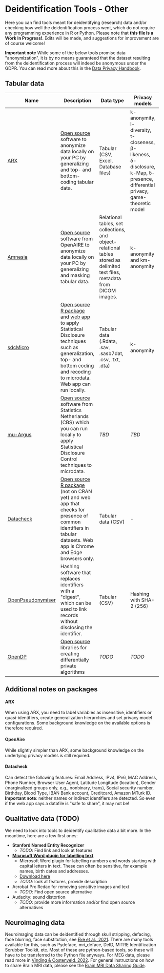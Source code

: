 
# Deidentification Tools - Other

Here you can find tools meant for deidentifying (research) data and/or checking how well the deidentification process went, which do not require any programming experience in R or Python.
Please note that **this file is a Work In Progress!**. Edits will be made, and suggestions for improvement are of course welcome!

**Important note** 
While some of the below tools promise data "anonymization", it is by no means guaranteed that the dataset resulting from the deidentification process will indeed be anonymous under the GDPR. 
You can read more about this in the [Data Privacy Handbook](https://utrechtuniversity.github.io/dataprivacyhandbook/personal-data-assess.html).

## Tabular data

| Name | Description | Data type | Privacy models | Other features | Maintenance | GitHub stars | More info | License |
|---|---|---|---|---|---|---|---|---|
| [ARX](https://arx.deidentifier.org/anonymization-tool/) | [Open source](https://github.com/arx-deidentifier/arx) software to anonymize data locally on your PC by generalizing and top- and bottom-coding tabular data.| Tabular (CSV, Excel, Database files) | k-anonymity, l-diversity, t-closeness, β-likeness, δ-disclosure, k-Map, δ-presence, differential privacy, game-theoretic model | Analyze privacy risks and utility of output data, optimizing loss while satisfying set criteria. Has an API and software library. | Active | 500-1000 | [Instruction video](https://www.youtube.com/watch?v=N8I-sxmMfqQ) | [Apache 2.0](https://www.apache.org/licenses/LICENSE-2.0) |
| [Amnesia](https://amnesia.openaire.eu/) | [Open source](https://github.com/dTsitsigkos/Amnesia) software from OpenAIRE to anonymize data locally on your PC by generalizing and masking tabular data.  | Relational tables, set collections, and object-relational tables stored as delimited text files, metadata from DICOM images. | k-anonymity and km-anonymity | Can export to Zenodo and Dataverse. | Active | 100-500 | [Online demo](https://amnesia.openaire.eu/amnesia/), [tutorials](https://amnesia.openaire.eu/tutorials.html), [documentation](https://amnesia.openaire.eu/about-documentation.html#) | [BSD-3 Clause](https://github.com/dTsitsigkos/Amnesia/blob/master/LICENSE) |
| [sdcMicro](https://shiny.rstudio.com/gallery/sdcapp-microdata.html) | [Open source](https://github.com/sdcTools/sdcMicro) [R package](https://cran.r-project.org/web/packages/sdcMicro/index.html) and [web app](https://shiny.rstudio.com/gallery/sdcapp-microdata.html) to apply Statistical Disclosure techniques such as generalization, top- and bottom coding and recoding to microdata. Web app can run locally. | Tabular data (.Rdata, .sav, .sasb7dat, .csv, .txt, .dta) | k-anonymity | Allows to explore, modify and analyse microdata, gives information about disclosure risks and information loss. Anonymization process of web app can be reproduced. | Active | 10-100 | [Documentation](https://sdctools.github.io/sdcMicro/articles/sdcMicro.html), [demo](https://youtu.be/JeJ6OOxXZwo?t=5602) | [GPL-v2](https://www.r-project.org/Licenses/GPL-2) |
| [mu-Argus](https://research.cbs.nl/casc/mu.htm) | [Open source](https://github.com/sdcTools/muargus) software from Statistics Netherlands (CBS) which you can run locally to apply Statistical Disclosure Control techniques to microdata. | *TBD* | *TBD* | *TBD* | Active | 0-10 | [User manual](https://research.cbs.nl/casc/mu.htm), [step-by-step](https://github.com/sdcTools/manuals/blob/master/mu-argus/Step-by-step%20test%20procedure%20%20MuArgus.pdf), [getting started](https://github.com/sdcTools/manuals/blob/master/mu-argus/Getting%20started%20with%20Mu%20Argus.pdf) | [EUPL-1.2](https://github.com/sdcTools/muargus/blob/master/LICENSE) |
| [Datacheck](https://libscie.github.io/datacheck-website/) | [Open source](https://github.com/libscie/datacheck) [R package](https://libscie.github.io/datacheck/index.html) (not on CRAN yet) and web app that checks for presence of common identifiers in tabular datasets. Web app is Chrome and Edge browsers only. | Tabular data (CSV) | - | Checks for identifiers in a dataset such as email, IP addresses. The R package can check entire folders instead of 1 file at a time. | Active | 0-10 | [Project report and demo](https://www.youtube.com/watch?v=i5Pa3Sx3n14) | [MIT](https://libscie.github.io/datacheck/LICENSE.html) |
| [OpenPseudonymiser](https://www.openpseudonymiser.org/Default.aspx) | Hashing software that replaces identifiers with a "digest", which can be used to link records without disclosing the identifier. | Tabular  (CSV) | Hashing with SHA-2 (256) | Possible to create a salt so that the pseudonymization is a one-way process. You need to register in order to install the software. | Inactive | NA | [Documentation](https://www.openpseudonymiser.org/OpenPseudonymiser_Docs.aspx) | [GPL-v3](https://www.gnu.org/licenses/) |
| [OpenDP](https://opendp.org/) | [Open source](https://github.com/opendp/opendp) libraries for creating differentially private algorithms  | *TODO* | *TODO* | *TODO* | *TODO* | *TODO* | *TODO* | *TODO* |

## Additional notes on packages

#### ARX

When using ARX, you need to label variables as insensitive, identifiers or quasi-identifiers, create generalization hierarchies and set privacy model configurations. Some background knowledge on the available options is therefore required. 

#### OpenAire

While slightly simpler than ARX, some background knowledge on the underlying privacy models is still required.

#### Datacheck

Can detect the following features: Email Address, IPv4, IPv6, MAC Address, Phone Number, Browser User Agent, Latitude Longitude (location), Gender (marginalized groups only, e.g., nonbinary, trans), Social security number, Birthday, Blood Type, IBAN Bank account, Creditcard, Amazon MTurk ID. **Important note**: neither names or indirect identifiers are detected. So even if the web app says a datafile is "safe to share", it may not be!

## Qualitative data (TODO)

We need to look into tools to deidentify qualitative data a bit more. In the meantime, here are a few first ones:
- **Stanford Named Entity Recognizer**
  - *TODO*: Find link and look at features
- **[Microsoft Word plugin for labelling text](https://bitbucket.org/ukda/ukds.tools.textanonhelper/wiki/Home)**
  - Microsoft Word plugin for labelling numbers and words starting with capital letters in text. These can often be sensitive, for example names, birth dates and addresses.
  - [Download here](http://data-archive.ac.uk/media/504356/md5_94fc0c2a25f3a75396059826a23b8224_textanonymisationhelpertool_01_00.zip)
  - *TODO*: look at features, provide description 
- Acrobat Pro Redac for removing sensitive images and text
  - *TODO*: Find open source alternative
- Audacity: sound distortion
  - *TODO*: provide more information and/or find open source alternatives

## Neuroimaging data
Neuroimaging data can be deidentified through skull stripping, defacing, face blurring, face substitution, see [Eke et al., 2021](https://doi.org/10.1016/j.ynirp.2021.100053). There are many tools available for this, such as Pydeface, mri_deface, DeID, MITRE Identification Scrubber Toolkit, etc. Most of these are python-based tools, so these will have to be transferred to the Python file anyways. For MEG data, please read more in [Vinding & Oostenveld, 2022](https://doi.org/10.1016/j.neuroimage.2022.119165). For general instructions on how to share Brain MRI data, please see the [Brain MRI Data Sharing Guide](https://doi.org/10.5281/zenodo.3822289).

